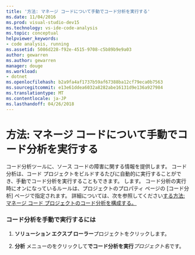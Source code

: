 ```yaml
---
title: '方法: マネージ コードについて手動でコード分析を実行する'
ms.date: 11/04/2016
ms.prod: visual-studio-dev15
ms.technology: vs-ide-code-analysis
ms.topic: conceptual
helpviewer_keywords:
- code analysis, running
ms.assetid: 5086d228-f92e-4515-9708-c5b89b9e9a03
author: gewarren
ms.author: gewarren
manager: douge
ms.workload:
- dotnet
ms.openlocfilehash: b2a9fa4af1737b59af67388ba12cf79eca0b7563
ms.sourcegitcommit: e13e61ddea6032a8282abe16131d9e136a927984
ms.translationtype: MT
ms.contentlocale: ja-JP
ms.lasthandoff: 04/26/2018
---
```

# <a name="how-to-run-code-analysis-manually-for-managed-code"></a>方法: マネージ コードについて手動でコード分析を実行する
コード分析ツールに、ソース コードの障害に関する情報を提供します。 コード分析は、コード プロジェクトをビルドするたびに自動的に実行することができ、手動でコード分析を実行することもできます。 します。 コード分析の実行時にオンになっているルールは、プロジェクトのプロパティ ページの [コード分析] ページで指定されます。 詳細については、次を参照してください[する方法: マネージ コード プロジェクトのコード分析を構成する。](../code-quality/how-to-configure-code-analysis-for-a-managed-code-project.md)

### <a name="to-run-code-analysis-manually"></a>コード分析を手動で実行するには

1.  **ソリューション エクスプ ローラー**プロジェクトをクリックします。

2.  **分析** メニューのをクリックして**でコード分析を実行***プロジェクト名*です。
